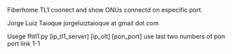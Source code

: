 
Fiberhome TL1 coonect and show ONUs connectd on especific port.

Jorge Luiz Taioque
jorgeluiztaioque at gmail dot com 

Usege fhtl1.py [ip_tl1_server] [ip_olt] [pon_port]
use last two numbers of pon port link 1-1
